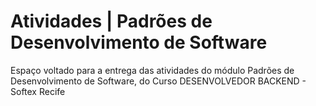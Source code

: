# Atividades | Padrões de Desenvolvimento de Software

Espaço voltado para a entrega das atividades do módulo Padrões de Desenvolvimento de Software, do Curso DESENVOLVEDOR BACKEND - Softex Recife